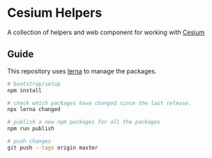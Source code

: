 # Cesium Helpers

A collection of helpers and web component for working with [Cesium](https://cesium.com/)

## Guide

This repository uses [lerna](https://lerna.js.org/) to manage the packages.

```bash
# bootstrap/setup
npm install

# check which packages have changed since the last release.
npx lerna changed

# publish a new npm packages for all the packages
npm run publish

# push changes
git push --tags origin master
```
